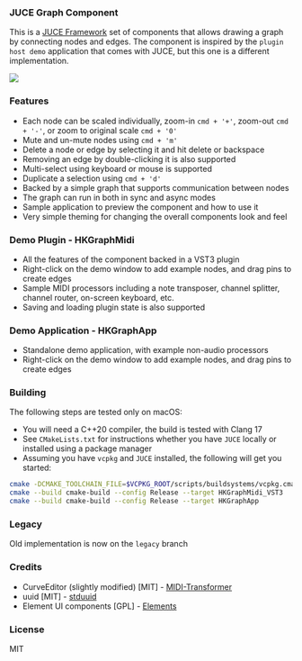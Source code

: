 ### JUCE Graph Component

This is a [JUCE Framework](https://www.juce.com) set of components that allows drawing a graph by connecting nodes and edges.
The component is inspired by the `plugin host demo` application that comes with JUCE, but this one is a different implementation.

<img src="https://github.com/hkarim/JUCE-Graph-Component/blob/main/Doc/ss-plugin-01.png">

### Features

- Each node can be scaled individually, zoom-in `cmd + '+'`, zoom-out `cmd + '-'`, or zoom to original scale `cmd + '0'`
- Mute and un-mute nodes using `cmd + 'm'`
- Delete a node or edge by selecting it and hit delete or backspace
- Removing an edge by double-clicking it is also supported
- Multi-select using keyboard or mouse is supported
- Duplicate a selection using `cmd + 'd'`
- Backed by a simple graph that supports communication between nodes
- The graph can run in both in sync and async modes
- Sample application to preview the component and how to use it
- Very simple theming for changing the overall components look and feel

### Demo Plugin - HKGraphMidi

- All the features of the component backed in a VST3 plugin
- Right-click on the demo window to add example nodes, and drag pins to create edges
- Sample MIDI processors including a note transposer, channel splitter, channel router, on-screen keyboard, etc.
- Saving and loading plugin state is also supported

### Demo Application - HKGraphApp

- Standalone demo application, with example non-audio processors
- Right-click on the demo window to add example nodes, and drag pins to create edges

### Building

The following steps are tested only on macOS:

- You will need a C++20 compiler, the build is tested with Clang 17
- See `CMakeLists.txt` for instructions whether you have `JUCE` locally or installed using a package manager
- Assuming you have `vcpkg` and `JUCE` installed, the following will get you started:

```sh
cmake -DCMAKE_TOOLCHAIN_FILE=$VCPKG_ROOT/scripts/buildsystems/vcpkg.cmake . -B cmake-build
cmake --build cmake-build --config Release --target HKGraphMidi_VST3
cmake --build cmake-build --config Release --target HKGraphApp
```

### Legacy

Old implementation is now on the `legacy` branch

### Credits

- CurveEditor (slightly modified) [MIT] - [MIDI-Transformer](https://github.com/austensatterlee/MIDI-Transformer)
- uuid [MIT] - [stduuid](https://github.com/mariusbancila/stduuid)
- Element UI components [GPL] - [Elements](https://github.com/kushview/element)

### License

MIT




